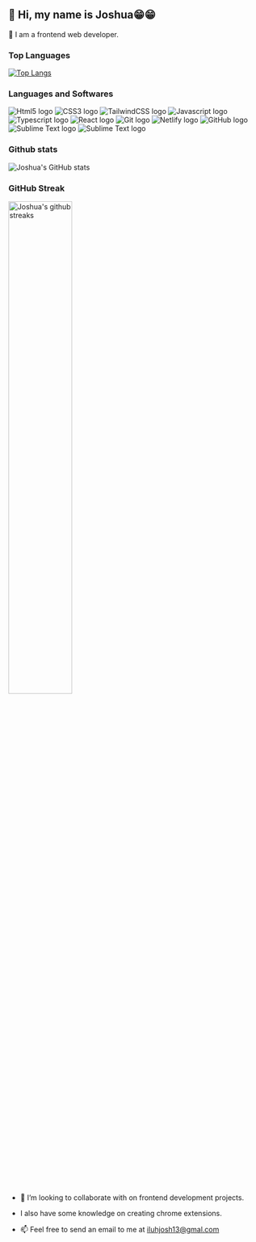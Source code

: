 <h2>👋 Hi, my name is Joshua😁😁</h2>

<p> 👀 I am a frontend web developer.<p>

### Top Languages

[![Top Langs](https://github-readme-stats.vercel.app/api/top-langs/?username=kxng0109)](https://github.com/anuraghazra/github-readme-stats)

<h3>Languages and Softwares</h3>
<section>
   <img src="https://img.shields.io/badge/-HTML5-E34F26?logo=HTML5&logoColor=white&style=for-the-badge&logoWidth=20" alt="Html5 logo">
   <img src="https://img.shields.io/badge/-CSS3-1572B6?logo=CSS3&logoColor=white&style=for-the-badge&logoWidth=20" alt="CSS3 logo">
   <img src="https://img.shields.io/badge/-tailwindcss-06B6D4?logo=tailwindcss&logoColor=white&style=for-the-badge&logoWidth=20" alt="TailwindCSS logo">
   <img src="https://img.shields.io/badge/-JavaScript-F7DF1E?logo=Javascript&logoColor=black&style=for-the-badge&logoWidth=20" alt="Javascript logo">
   <img src="https://img.shields.io/badge/-TypeScript-3178C6?logo=Typescript&logoColor=white&style=for-the-badge&logoWidth=20" alt="Typescript logo">
   <img src="https://img.shields.io/badge/-reactJs-61DAFB?logo=react&logoColor=white&style=for-the-badge&logoWidth=20" alt="React logo">
   <img src="https://img.shields.io/badge/-git-F05032?logo=git&logoColor=white&style=for-the-badge&logoWidth=20" alt="Git logo">
   <img src="https://img.shields.io/badge/-netlify-00C7B7?logo=netlify&logoColor=white&style=for-the-badge&logoWidth=20" alt="Netlify logo">
   <img src="https://img.shields.io/badge/-github-181717?logo=github&logoColor=white&style=for-the-badge&logoWidth=20" alt="GitHub logo">
   <img src="https://img.shields.io/badge/-sublime%20text-FF9800?logo=sublimetext&logoColor=white&style=for-the-badge&logoWidth=20" alt="Sublime Text logo">
   <img src="https://img.shields.io/badge/-c-FF9800?logo=c&logoColor=white&style=for-the-badge&logoWidth=20" alt="Sublime Text logo">
</section>

### Github stats

![Joshua's GitHub stats](https://github-readme-stats.vercel.app/api?username=kxng0109&show_icons=true&theme=merko)

### GitHub Streak

<img width="50%" src="https://github-readme-streak-stats.herokuapp.com/?user=kxng0109&theme=highcontrast&hide_border=true" alt="Joshua's github streaks" />

- 💞️ I’m looking to collaborate with on frontend development projects.

- I also have some knowledge on creating chrome extensions.

- 📫 Feel free to send an email to me at <a href="malto:iluhjosh13@gmail.com">iluhjosh13@gmal.com</a>
